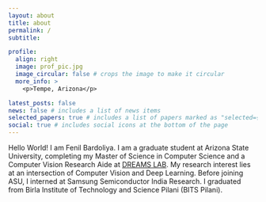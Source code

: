 ```yaml
---
layout: about
title: about
permalink: /
subtitle: 

profile:
  align: right
  image: prof_pic.jpg
  image_circular: false # crops the image to make it circular
  more_info: >
    <p>Tempe, Arizona</p>

latest_posts: false
news: false # includes a list of news items
selected_papers: true # includes a list of papers marked as "selected={true}"
social: true # includes social icons at the bottom of the page
---
```


Hello World!
I am Fenil Bardoliya. I am a graduate student at Arizona State University, completing my Master of Science in Computer Science and a Computer Vision Research Aide at [DREAMS LAB](https://dreams-lab.replit.app/). My research interest lies at an intersection of Computer Vision and Deep Learning. Before joining ASU, I interned at Samsung Semiconductor India Research. I graduated from Birla Institute of Technology and Science Pilani (BITS Pilani).
